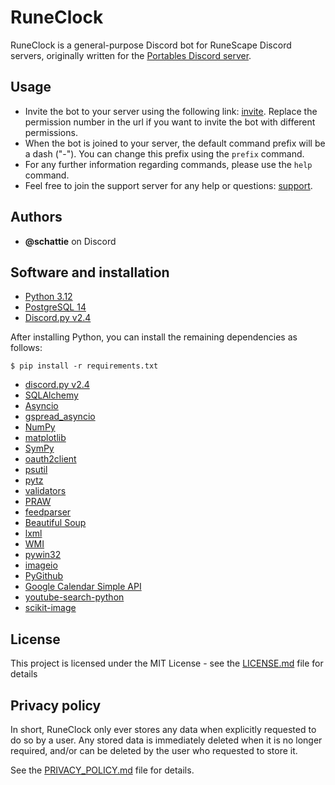 # RuneClock

RuneClock is a general-purpose Discord bot for RuneScape Discord servers, originally written for the [Portables Discord server](https://discord.gg/QhBCYYr).

## Usage

* Invite the bot to your server using the following link: [invite](https://discordapp.com/api/oauth2/authorize?client_id=449462150491275274&permissions=8&scope=bot%20applications.commands). Replace the permission number in the url if you want to invite the bot with different permissions.
* When the bot is joined to your server, the default command prefix will be a dash ("-"). You can change this prefix using the `prefix` command.
* For any further information regarding commands, please use the `help` command.
* Feel free to join the support server for any help or questions: [support](https://discord.gg/Pcbz2HH).

## Authors

* **@schattie** on Discord

## Software and installation

* [Python 3.12](https://www.python.org/)
* [PostgreSQL 14](https://www.postgresql.org/)
* [Discord.py v2.4](https://github.com/Rapptz/discord.py)

After installing Python, you can install the remaining dependencies as follows:
```
$ pip install -r requirements.txt
```
* [discord.py v2.4](https://github.com/Rapptz/discord.py)
* [SQLAlchemy](https://www.sqlalchemy.org/)
* [Asyncio](https://docs.python.org/3/library/asyncio.html)
* [gspread_asyncio](https://github.com/dgilman/gspread_asyncio)
* [NumPy](http://www.numpy.org/)
* [matplotlib](https://matplotlib.org/)
* [SymPy](https://www.sympy.org/en/index.html)
* [oauth2client](https://oauth2client.readthedocs.io/en/latest/)
* [psutil](https://psutil.readthedocs.io/en/latest/)
* [pytz](https://pypi.org/project/pytz/)
* [validators](https://validators.readthedocs.io/en/latest/)
* [PRAW](https://praw.readthedocs.io/en/latest/)
* [feedparser](https://pythonhosted.org/feedparser/)
* [Beautiful Soup](https://www.crummy.com/software/BeautifulSoup/bs4/doc/)
* [lxml](https://lxml.de/)
* [WMI](http://timgolden.me.uk/python/wmi/index.html)
* [pywin32](https://github.com/mhammond/pywin32)
* [imageio](https://github.com/imageio/imageio)
* [PyGithub](https://github.com/PyGithub/PyGithub)
* [Google Calendar Simple API](https://github.com/kuzmoyev/google-calendar-simple-api)
* [youtube-search-python](https://github.com/alexmercerind/youtube-search-python)
* [scikit-image](https://scikit-image.org/)

## License

This project is licensed under the MIT License - see the [LICENSE.md](LICENSE.md) file for details

## Privacy policy

In short, RuneClock only ever stores any data when explicitly requested to do so by a user.
Any stored data is immediately deleted when it is no longer required, and/or can be deleted by the user who requested to store it.

See the [PRIVACY_POLICY.md](PRIVACY_POLICY.md) file for details.